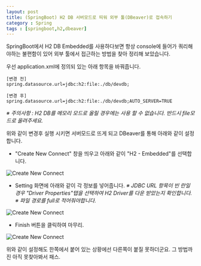 ```yaml
---
layout: post
title: (SpringBoot) H2 DB 서버모드로 띄워 외부 툴(DBeaver)로 접속하기
category : Spring
tags : [springboot,h2,dbeaver]
---
```

SpringBoot에서 H2 DB Embedded를 사용하다보면 항상 console에 들어가 쿼리해야하는 불편함이 있어 외부 툴에서 접근하는 방법을 찾아 정리해 보았습니다.

우선 application.xml에 정의되 있는 아래 항목을 바꿔줍니다.

    [변경 전]
    spring.datasource.url=jdbc:h2:file:./db/devdb;

    [변경 후]
    spring.datasource.url=jdbc:h2:file:./db/devdb;AUTO_SERVER=TRUE


_※ 주의사항 : H2 DB를 메모리 모드로 올릴 경우에는 사용 할 수 없습니다. 반드시 file모드로 올려주세요._

위와 같이 변경후 실행 시키면 서버모드로 뜨게 되고 DBeaver를 통해 아래와 같이 설정합니다.

- "Create New Connect" 창을 띄우고 아래와 같이 "H2 - Embedded"를 선택합니다.

![Create New Connect](/assets/img/java/springboot-h2db-servermode/1.png)

- Setting 화면에 아래와 같이 각 정보를 넣어줍니다.
_※ JDBC URL 항목이 빈 란일 경우 "Driver Properties"탭을 선택하여 H2 Driver를 다운 받았는지 확인합니다._
_※ 파일 경로를 full로 적어줘야합니다._

![Create New Connect](/assets/img/java/springboot-h2db-servermode/2.png)

- Finish 버튼을 클릭하여 마무리.

![Create New Connect](/assets/img/java/springboot-h2db-servermode/3.png)

위와 같이 설정해도 한쪽에서 붙어 있는 상황에선 다른쪽이 붙질 못하더군요.
그 방법까진 아직 못찾아봐서 패스.
